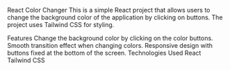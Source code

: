 React Color Changer
This is a simple React project that allows users to change the background color of the application by clicking on buttons. The project uses Tailwind CSS for styling.

Features
Change the background color by clicking on the color buttons.
Smooth transition effect when changing colors.
Responsive design with buttons fixed at the bottom of the screen.
Technologies Used
React
Tailwind CSS
